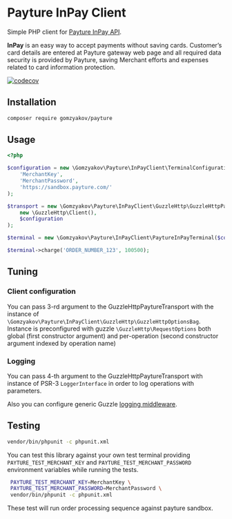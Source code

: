# Payture InPay Client

Simple PHP client for [Payture InPay API](https://payture.com/en/api/#inpay_).

**InPay** is an easy way to accept payments without saving cards. Customer’s card details are entered at Payture
gateway web page and all required data security is provided by Payture, saving Merchant efforts and expenses related
to card information protection.

[![codecov](https://codecov.io/gh/gomzyakov/payture/branch/main/graph/badge.svg?token=Pl2pgKZ5os)](https://codecov.io/gh/gomzyakov/payture)

## Installation

```bash
composer require gomzyakov/payture
```

## Usage

```php
<?php

$configuration = new \Gomzyakov\Payture\InPayClient\TerminalConfiguration(
    'MerchantKey',
    'MerchantPassword',
    'https://sandbox.payture.com/'
);

$transport = new \Gomzyakov\Payture\InPayClient\GuzzleHttp\GuzzleHttpPaytureTransport(
    new \GuzzleHttp\Client(),
    $configuration
);

$terminal = new \Gomzyakov\Payture\InPayClient\PaytureInPayTerminal($configuration, $transport);

$terminal->charge('ORDER_NUMBER_123', 100500);
```

## Tuning

### Client configuration

You can pass 3-rd argument to the GuzzleHttpPaytureTransport with the instance of `\Gomzyakov\Payture\InPayClient\GuzzleHttp\GuzzleHttpOptionsBag`.
Instance is preconfigured with guzzle `\GuzzleHttp\RequestOptions` both global (first constructor argument) and per-operation
(second constructor argument indexed by operation name)

### Logging

You can pass 4-th argument to the GuzzleHttpPaytureTransport with instance of PSR-3 `LoggerInterface`
in order to log operations with parameters.

Also you can configure generic Guzzle [logging middleware](http://docs.guzzlephp.org/en/stable/handlers-and-middleware.html).

## Testing

```bash
vendor/bin/phpunit -c phpunit.xml
```

You can test this library against your own test terminal providing `PAYTURE_TEST_MERCHANT_KEY` and `PAYTURE_TEST_MERCHANT_PASSWORD`
environment variables while running the tests.

```bash
 PAYTURE_TEST_MERCHANT_KEY=MerchantKey \
 PAYTURE_TEST_MERCHANT_PASSWORD=MerchantPassword \
 vendor/bin/phpunit -c phpunit.xml
```

These test will run order processing sequence against payture sandbox.
